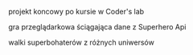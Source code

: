 projekt koncowy po kursie w Coder's lab

gra przeglądarkowa ściągająca dane z Superhero Api

walki superbohaterów z różnych uniwersów
